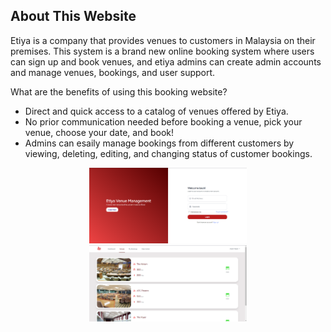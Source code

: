 
## About This Website

Etiya is a company that provides venues to customers in Malaysia on their premises. This system is a brand new online booking system where users can sign up and book venues, and etiya admins can create admin accounts and manage venues, bookings, and user support.

What are the benefits of using this booking website?
- Direct and quick access to a catalog of venues offered by Etiya.
- No prior communication needed before booking a venue, pick your venue, choose your date, and book!
- Admins can esaily manage bookings from different customers by viewing, deleting, editing, and changing status of customer bookings.


<p align="center">
<img src="/github-repo-media/login-page.png" width="50%" height="auto">
<img src="/github-repo-media/venues-page.png" width="50%" height="auto">
</p>
